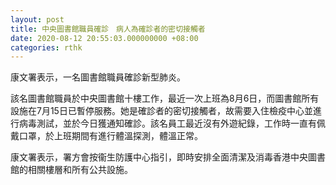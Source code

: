 ```yaml
---
layout: post
title: 中央圖書館職員確診　病人為確診者的密切接觸者
date: 2020-08-12 20:55:03.000000000 +08:00
categories: rthk
---
```


康文署表示，一名圖書館職員確診新型肺炎。

該名圖書館職員於中央圖書館十樓工作，最近一次上班為8月6日，而圖書館所有設施在7月15日已暫停服務。她是確診者的密切接觸者，故需要入住檢疫中心並進行病毒測試，並於今日獲通知確診。該名員工最近沒有外遊紀錄，工作時一直有佩戴口罩，於上班期間有進行體溫探測，體溫正常。

康文署表示，署方會按衞生防護中心指引，即時安排全面清潔及消毒香港中央圖書館的相關樓層和所有公共設施。
